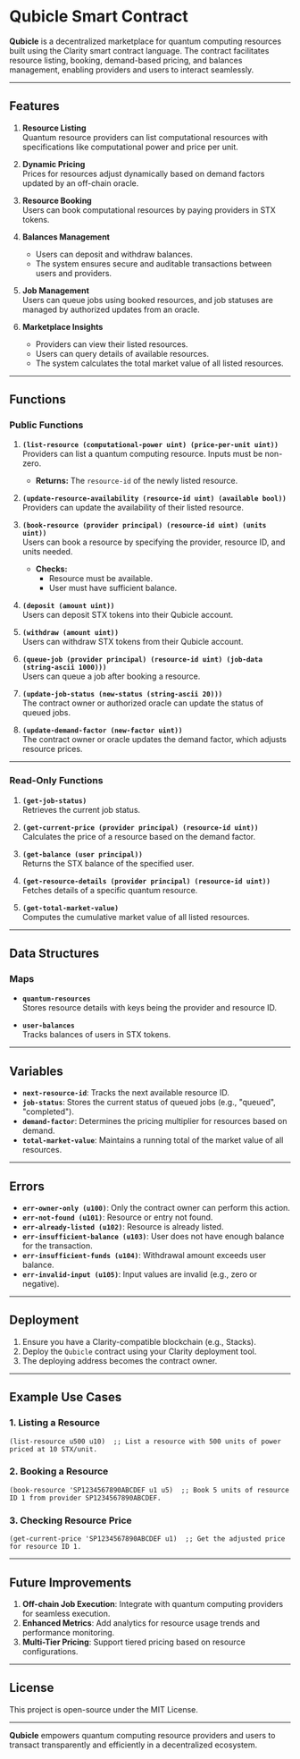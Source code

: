 # Qubicle Smart Contract  

**Qubicle** is a decentralized marketplace for quantum computing resources built using the Clarity smart contract language. The contract facilitates resource listing, booking, demand-based pricing, and balances management, enabling providers and users to interact seamlessly.  

---

## Features  

1. **Resource Listing**  
   Quantum resource providers can list computational resources with specifications like computational power and price per unit.  

2. **Dynamic Pricing**  
   Prices for resources adjust dynamically based on demand factors updated by an off-chain oracle.  

3. **Resource Booking**  
   Users can book computational resources by paying providers in STX tokens.  

4. **Balances Management**  
   - Users can deposit and withdraw balances.  
   - The system ensures secure and auditable transactions between users and providers.  

5. **Job Management**  
   Users can queue jobs using booked resources, and job statuses are managed by authorized updates from an oracle.  

6. **Marketplace Insights**  
   - Providers can view their listed resources.  
   - Users can query details of available resources.  
   - The system calculates the total market value of all listed resources.  

---

## Functions  

### **Public Functions**  

1. **`(list-resource (computational-power uint) (price-per-unit uint))`**  
   Providers can list a quantum computing resource. Inputs must be non-zero.  
   - **Returns:** The `resource-id` of the newly listed resource.  

2. **`(update-resource-availability (resource-id uint) (available bool))`**  
   Providers can update the availability of their listed resource.  

3. **`(book-resource (provider principal) (resource-id uint) (units uint))`**  
   Users can book a resource by specifying the provider, resource ID, and units needed.  
   - **Checks:**  
     - Resource must be available.  
     - User must have sufficient balance.  

4. **`(deposit (amount uint))`**  
   Users can deposit STX tokens into their Qubicle account.  

5. **`(withdraw (amount uint))`**  
   Users can withdraw STX tokens from their Qubicle account.  

6. **`(queue-job (provider principal) (resource-id uint) (job-data (string-ascii 1000)))`**  
   Users can queue a job after booking a resource.  

7. **`(update-job-status (new-status (string-ascii 20)))`**  
   The contract owner or authorized oracle can update the status of queued jobs.  

8. **`(update-demand-factor (new-factor uint))`**  
   The contract owner or oracle updates the demand factor, which adjusts resource prices.  

---

### **Read-Only Functions**  

1. **`(get-job-status)`**  
   Retrieves the current job status.  

2. **`(get-current-price (provider principal) (resource-id uint))`**  
   Calculates the price of a resource based on the demand factor.  

3. **`(get-balance (user principal))`**  
   Returns the STX balance of the specified user.  

4. **`(get-resource-details (provider principal) (resource-id uint))`**  
   Fetches details of a specific quantum resource.  

5. **`(get-total-market-value)`**  
   Computes the cumulative market value of all listed resources.  

---

## Data Structures  

### **Maps**  

- **`quantum-resources`**  
  Stores resource details with keys being the provider and resource ID.  

- **`user-balances`**  
  Tracks balances of users in STX tokens.  

---

## Variables  

- **`next-resource-id`**: Tracks the next available resource ID.  
- **`job-status`**: Stores the current status of queued jobs (e.g., "queued", "completed").  
- **`demand-factor`**: Determines the pricing multiplier for resources based on demand.  
- **`total-market-value`**: Maintains a running total of the market value of all resources.  

---

## Errors  

- **`err-owner-only (u100)`**: Only the contract owner can perform this action.  
- **`err-not-found (u101)`**: Resource or entry not found.  
- **`err-already-listed (u102)`**: Resource is already listed.  
- **`err-insufficient-balance (u103)`**: User does not have enough balance for the transaction.  
- **`err-insufficient-funds (u104)`**: Withdrawal amount exceeds user balance.  
- **`err-invalid-input (u105)`**: Input values are invalid (e.g., zero or negative).  

---

## Deployment  

1. Ensure you have a Clarity-compatible blockchain (e.g., Stacks).  
2. Deploy the `Qubicle` contract using your Clarity deployment tool.  
3. The deploying address becomes the contract owner.  

---

## Example Use Cases  

### **1. Listing a Resource**  
```clarity
(list-resource u500 u10)  ;; List a resource with 500 units of power priced at 10 STX/unit.
```  

### **2. Booking a Resource**  
```clarity
(book-resource 'SP1234567890ABCDEF u1 u5)  ;; Book 5 units of resource ID 1 from provider SP1234567890ABCDEF.
```  

### **3. Checking Resource Price**  
```clarity
(get-current-price 'SP1234567890ABCDEF u1)  ;; Get the adjusted price for resource ID 1.
```  

---

## Future Improvements  

1. **Off-chain Job Execution**: Integrate with quantum computing providers for seamless execution.  
2. **Enhanced Metrics**: Add analytics for resource usage trends and performance monitoring.  
3. **Multi-Tier Pricing**: Support tiered pricing based on resource configurations.  

---  

## License  

This project is open-source under the MIT License.  

---  

**Qubicle** empowers quantum computing resource providers and users to transact transparently and efficiently in a decentralized ecosystem.  